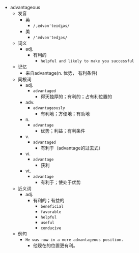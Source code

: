 - advantageous
  - 发音
    - 英
      - `/ˌædvən'teɪdʒəs/`
    - 美
      - `/'ædvən'tedʒəs/`
  - 词义
    - adj.
      - 有利的
        - `helpful and likely to make you successful`
  - 记忆
    - 来自advantage(n. 优势， 有利条件)
  - 同根词
    - adj.
      - `advantaged`
        - 得天独厚的；有利的；占有利位置的
    - adv.
      - `advantageously`
        - 有利地；方便地；有助地
    - n.
      - `advantage`
        - 优势；利益；有利条件
    - v.
      - `advantaged`
        - 有利于（advantage的过去式）
    - vi.
      - `advantage`
        - 获利
    - vt.
      - `advantage`
        - 有利于；使处于优势
  - 近义词
    - adj.
      - 有利的；有益的
        - `beneficial`
        - `favorable`
        - `helpful`
        - `useful`
        - `conducive`
  - 例句
    - `He was now in a more advantageous position.`
      - 他现在的位置更有利。


